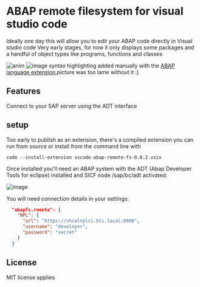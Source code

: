 # ABAP remote filesystem for visual studio code

Ideally one day this will allow you to edit your ABAP code directly in Visual studio code
Very early stages, for now it only displays some packages and a handful of object types like programs, functions and classes

![anim](https://user-images.githubusercontent.com/2453277/47482169-ae0cc300-d82d-11e8-8d19-f55dd877c166.gif)
![image](https://user-images.githubusercontent.com/2453277/47466602-dd99dc00-d7e9-11e8-97ed-28e23dfd8f90.png)
syntax highlighting added manually with the [ABAP language extension](https://marketplace.visualstudio.com/items?itemName=larshp.vscode-abap),picture was too lame without it :)

## Features

Connect to your SAP server using the ADT interface

## setup

Too early to publish as an extension, there's a compiled extension you can run from source or install from the command line with

`code --install-extension vscode-abap-remote-fs-0.0.2.vsix`

Once installed you'll need an ABAP system with the ADT (Abap Developer Tools for eclipse) installed and SICF node /sap/bc/adt activated:

![image](https://user-images.githubusercontent.com/2453277/47607084-5760de00-da13-11e8-9c51-7e04eeff4299.png)

You will need connection details in your settings:

```json
  "abapfs.remote": {
    "NPL": {
      "url": "https://vhcalnplci.bti.local:8000",
      "username": "developer",
      "password": "secret"
    }
  }
```

## License

MIT license applies
